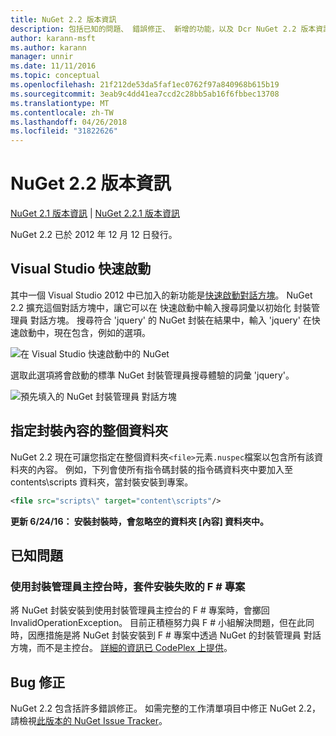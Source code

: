 ```yaml
---
title: NuGet 2.2 版本資訊
description: 包括已知的問題、 錯誤修正、 新增的功能，以及 Dcr NuGet 2.2 版本資訊。
author: karann-msft
ms.author: karann
manager: unnir
ms.date: 11/11/2016
ms.topic: conceptual
ms.openlocfilehash: 21f212de53da5faf1ec0762f97a840968b615b19
ms.sourcegitcommit: 3eab9c4dd41ea7ccd2c28bb5ab16f6fbbec13708
ms.translationtype: MT
ms.contentlocale: zh-TW
ms.lasthandoff: 04/26/2018
ms.locfileid: "31822626"
---
```

# <a name="nuget-22-release-notes"></a>NuGet 2.2 版本資訊

[NuGet 2.1 版本資訊](../release-notes/nuget-2.1.md) | [NuGet 2.2.1 版本資訊](../release-notes/nuget-2.2.1.md)

NuGet 2.2 已於 2012 年 12 月 12 日發行。

## <a name="visual-studio-quick-launch"></a>Visual Studio 快速啟動
其中一個 Visual Studio 2012 中已加入的新功能是[快速啟動對話方塊](/visualstudio/ide/reference/quick-launch-environment-options-dialog-box)。 NuGet 2.2 擴充這個對話方塊中，讓它可以在 快速啟動中輸入搜尋詞彙以初始化 封裝管理員 對話方塊。 搜尋符合 'jquery' 的 NuGet 封裝在結果中，輸入 'jquery' 在快速啟動中，現在包含，例如的選項。

![在 Visual Studio 快速啟動中的 NuGet](./media/quick-launch.png)

選取此選項將會啟動的標準 NuGet 封裝管理員搜尋體驗的詞彙 'jquery'。

![預先填入的 NuGet 封裝管理員 對話方塊](./media/pkg-mgr-search-from-quick-launch.png)

## <a name="specify-entire-folder-for-package-contents"></a>指定封裝內容的整個資料夾
NuGet 2.2 現在可讓您指定在整個資料夾`<file>`元素`.nuspec`檔案以包含所有該資料夾的內容。 例如，下列會使所有指令碼封裝的指令碼資料夾中要加入至 contents\scripts 資料夾，當封裝安裝到專案。

```xml
<file src="scripts\" target="content\scripts"/>
```

**更新 6/24/16： 安裝封裝時，會忽略空的資料夾 [內容] 資料夾中。**

## <a name="known-issues"></a>已知問題

### <a name="package-installation-fails-for-f-projects-when-using-the-package-manager-console"></a>使用封裝管理員主控台時，套件安裝失敗的 F # 專案
將 NuGet 封裝安裝到使用封裝管理員主控台的 F # 專案時，會擲回 InvalidOperationException。 目前正積極努力與 F # 小組解決問題，但在此同時，因應措施是將 NuGet 封裝安裝到 F # 專案中透過 NuGet 的封裝管理員 對話方塊，而不是主控台。 [詳細的資訊已 CodePlex 上提供](http://nuget.codeplex.com/workitem/2873)。


## <a name="bug-fixes"></a>Bug 修正
NuGet 2.2 包含括許多錯誤修正。 如需完整的工作清單項目中修正 NuGet 2.2，請檢視[此版本的 NuGet Issue Tracker](http://nuget.codeplex.com/workitem/list/advanced?keyword=&status=Closed&type=All&priority=All&release=NuGet%202.2&assignedTo=All&component=All&sortField=LastUpdatedDate&sortDirection=Descending&page=0)。
